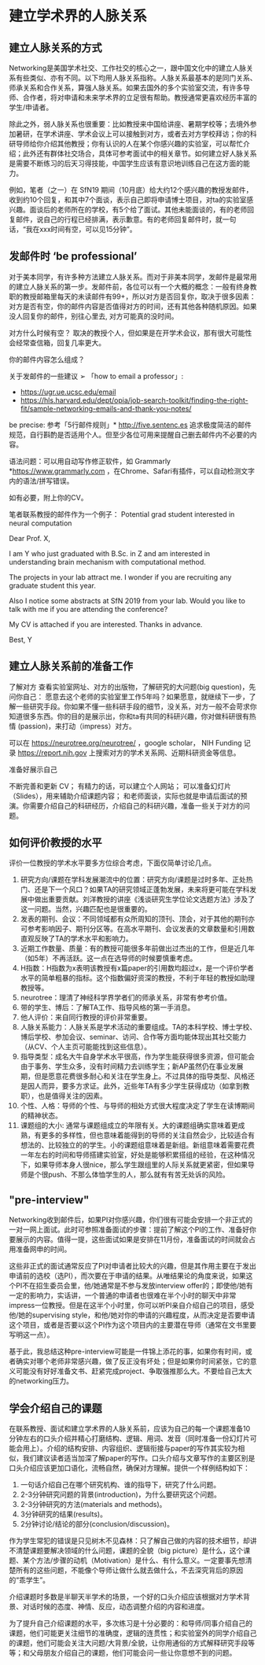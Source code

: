 # **建立学术界的人脉关系**


## **建立人脉关系的方式**

Networking是美国学术社交、工作社交的核心之一，跟中国文化中的建立人脉关系有些类似、亦有不同。以下均用人脉关系指称。人脉关系最基本的是同门关系、师承关系和合作关系，算强人脉关系。如果去国外的多个实验室交流，有许多导师、合作者，将对申请和未来学术界的立足很有帮助。教授通常更喜欢经历丰富的学生/申请者。

除此之外，弱人脉关系也很重要：比如教授来中国给讲座、暑期学校等；去境外参加暑研，在学术讲座、学术会议上可以接触到对方，或者去对方学校拜访；你的科研导师给你介绍其他教授；你有认识的人在某个你感兴趣的实验室，可以帮忙介绍；此外还有群体社交场合，具体可参考面试中的相关章节。如何建立好人脉关系是需要不断练习的后天习得技能，中国学生应该有意识地训练自己在这方面的能力。

例如，笔者（之一）在 SfN19 期间（10月底）给大约12个感兴趣的教授发邮件，收到约10个回复，和其中7个面谈，表示自己即将申请博士项目，对ta的实验室感兴趣。面谈后的老师所在的学校，有5个给了面试。其他未能面谈的，有的老师回复邮件，说自己的行程已经排满，表示歉意。有的老师回复邮件时，就一句话，“我在xxx时间有空，可以见15分钟”。

## **发邮件时 ‘be professional’**

对于美本同学，有许多种方法建立人脉关系。而对于非美本同学，发邮件是最常用的建立人脉关系的第一步。发邮件前，各位可以有一个大概的概念：一般有终身教职的教授邮箱里每天的未读邮件有99+，所以对方是否回复你，取决于很多因素：对方是否有空，你的邮件内容是否值得对方的时间，还有其他各种随机原因。如果没人回复你的邮件，别往心里去, 对方可能真的没时间。

对方什么时候有空？
取决的教授个人，但如果是在开学术会议，那有很大可能性会经常查信箱，回复几率更大。

你的邮件内容怎么组成？

关于发邮件的一些建议
➢ 「how to email a professor」:
* https://ugr.ue.ucsc.edu/email 
* https://hls.harvard.edu/dept/opia/job-search-toolkit/finding-the-right-fit/sample-networking-emails-and-thank-you-notes/

be precise: 参考「5行邮件规则」* http://five.sentenc.es 追求极度简洁的邮件规范，自行斟酌是否适用个人。但至少各位可用来提醒自己删去邮件内不必要的内容。

语法问题：可以用自动写作修正软件，如 
Grammarly *https://www.grammarly.com ，在Chrome、Safari有插件，可以自动检测文字内的语法/拼写错误。

如有必要，附上你的CV。

笔者联系教授的邮件作为一个例子：
Potential grad student interested in neural computation

Dear Prof. X, 

I am Y who just graduated with B.Sc. in Z and am interested in understanding brain mechanism with computational method.

The projects in your lab attract me. I wonder if you are recruiting any graduate student this year.

Also I notice some abstracts at SfN 2019 from your lab. Would you like to talk with me if you are attending the conference?

My CV is attached if you are interested. Thanks in advance.

Best,
Y

## **建立人脉关系前的准备工作**

了解对方
查看实验室网址、对方的出版物，了解研究的大问题(big question)，先问你自己： 愿意去这个老师的实验室里工作5年吗？如果愿意，就继续下一步，了解一些研究手段。你如果不懂一些科研手段的细节，没关系，对方一般不会苛求你知道很多东西。你的目的是展示出，你和ta有共同的科研兴趣，你对做科研很有热情 (passion)，来打动（impress）对方。

可以在 https://neurotree.org/neurotree/ ，google scholar， NIH Funding 记录 https://report.nih.gov 上搜索对方的学术关系网、近期科研资金等信息。

准备好展示自己

不断完善和更新 CV； 
有精力的话，可以建立个人网站；
可以准备幻灯片（Slides），用来辅助介绍课题内容；
和老师面谈，实际也就是申请后面试的预演。你需要介绍自己的科研经历，介绍自己的科研兴趣，准备一些关于对方的问题。

## **如何评价教授的水平**

评价一位教授的学术水平要多方位综合考虑，下面仅简单讨论几点。

1. 研究方向/课题在学科发展潮流中的位置：研究方向/课题是过时多年、正处热门、还是下一个风口？如果TA的研究领域正蓬勃发展，未来将更可能在学科发展中做出重要贡献。刘洋教授的讲座《浅谈研究生学位论文选题方法》涉及了这一问题。当然，兴趣匹配也是很重要的。
2. 发表的期刊、会议：不同领域都有众所周知的顶刊、顶会，对于其他的期刊亦可参考影响因子、期刊分区等。在高水平期刊、会议发表的文章数量和引用数直观反映了TA的学术水平和影响力。
3. 近期工作数量、质量：有的教授可能很多年前做出过杰出的工作，但是近几年（如5年）不再活跃。这一点在选导师的时候要慎重考虑。
4. H指数：H指数为x表明该教授有x篇paper的引用数均超过x，是一个评价学者水平的简单粗暴的指标。这个指数偏好资深的教授，不利于年轻的教授如助理教授等。
5. neurotree：理清了神经科学界学者们的师承关系，非常有参考价值。
6. 带的学生、博后：了解TA工作、指导风格的第一手消息。
7. 他人评价：来自同行教授的评价非常重要。
8. 人脉关系能力：人脉关系是学术活动的重要组成。TA的本科学校、博士学校、博后学校、参加会议、seminar、访问、合作等方面均能体现出其社交能力（从CV、个人主页可能能找到这些信息）。
9. 指导类型：成名大牛自身学术水平很高，作为学生能获得很多资源，但可能会由于事务、学生众多，没有时间精力去训练学生；新AP虽然仍在事业发展期，但是愿意花费很多耐心和关注在学生身上。不过具体的指导类型、风格还是因人而异，要多方求证。此外，近些年TA有多少学生获得成功（如拿到教职），也是值得关注的因素。
10. 个性、人格：导师的个性、与导师的相处方式很大程度决定了学生在读博期间的精神状态。
11. 课题组的大小: 通常与课题组成立的年限有关。大的课题组确实意味着更成熟，有更多的多样性，但也意味着能得到的导师的关注自然会少，比较适合有想法的、比较独立的的学生。小的课题组意味着是新组。新组意味着需要花费一年左右的时间和导师搭建实验室，好处是能够积累搭组的经验，在这种情况下，如果导师本身人很nice，那么学生跟组里的人际关系就更紧密，但如果导师是个很push、不那么体恤学生的人，那么就有有苦无处诉的风险。


## **"pre-interview"**

Networking收到邮件后，如果PI对你感兴趣，你们很有可能会安排一个非正式的一对一网上面试。此时可参照准备面试的步骤：提前了解这个PI的工作、准备好你要展示的内容。值得一提，这些面试如果是安排在11月份，准备面试的时间就会占用准备网申的时间。

这些非正式的面试通常反应了PI对申请者比较大的兴趣，但是其作用主要在于发出申请前的选校（选PI），而次要在于申请的结果。从唯结果论的角度来说，如果这个PI不在招生委员会里，他/她通常是不参与发放interview offer的；即使他/她有一定的影响力，实话讲，一个普通的申请者也很难在半个小时的聊天中非常impress一位教授。但是在这半个小时里，你可以听PI亲自介绍自己的项目，感受他/她的supervising style，和他/她对你的申请的兴趣程度，从而决定是否要申请这个项目，或者是否要以这个PI作为这个项目内的主要潜在导师（通常在文书里要写明这一点）。

基于此，我总结这种pre-interview可能是一件锦上添花的事，如果你有时间，或者确实对哪个老师非常感兴趣，做了反正没有坏处；但是如果你时间紧张，它的意义可能没有好好准备文书、赶紧完成project、争取强推那么大。不要给自己太大的networking压力。



## **学会介绍自己的课题** 


在联系教授、面试和建立学术界的人脉关系前，应该为自己的每一个课题准备10分钟左右的口头介绍并精心打磨结构、逻辑、用词、发音（同时准备一份幻灯片可能会用上）。介绍的结构安排、内容组织、逻辑衔接与paper的写作其实较为相似，我们建议读者适当加深了解paper的写作。口头介绍与文章写作的主要区别是口头介绍应该更加口语化，流畅自然，确保对方理解。提供一个样例结构如下：

1. 一句话介绍自己在哪个研究机构、谁的指导下，研究了什么问题。
2. 2-3分钟研究问题的背景(introduction)，为什么要研究这个问题。
3. 2-3分钟研究的方法(materials and methods)。
4. 3分钟研究的结果(results)。
5. 2分钟讨论/结论的部分(conclusion/discussion)。
  
作为学生常犯的错误是只见树木不见森林：只了解自己做的内容的技术细节，却讲不清楚课题要解决领域的什么问题，课题的全貌（big picture）是什么，这个课题、某个方法/步骤的动机（Motivation）是什么、有什么意义。一定要事先想清楚所有的这些问题，不能像个导师让做什么就去做什么，不去深究背后的原因的“乖学生”。

介绍课题时多数是半聊天半学术的场景，一个好的口头介绍应该根据对方学术背景、对话时候的态度、神情、反应，动态调整介绍的内容和进度。

为了提升自己介绍课题的水平，多次练习是十分必要的：和导师/同事介绍自己的课题，他们可能更关注细节的准确度，逻辑的连贯性；和实验室外的同学介绍自己的课题，他们可能会关注大问题/大背景/全貌，让你用通俗的方式解释研究手段等等；和父母朋友介绍自己的课题，他们可能会问一些让你意想不到的问题。
